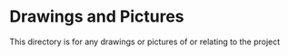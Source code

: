 # Drawings and Pictures
This directory is for any drawings or pictures of or relating to the project
